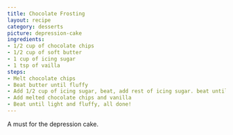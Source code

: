 ```yaml
---
title: Chocolate Frosting
layout: recipe
category: desserts
picture: depression-cake
ingredients:
- 1/2 cup of chocolate chips
- 1/2 cup of soft butter
- 1 cup of icing sugar
- 1 tsp of vailla
steps:
- Melt chocolate chips
- Beat butter until fluffy
- Add 1/2 cup of icing sugar, beat, add rest of icing sugar. beat until smooth
- Add melted chocolate chips and vanilla
- Beat until light and fluffy, all done!
---
```


A must for the depression cake.
